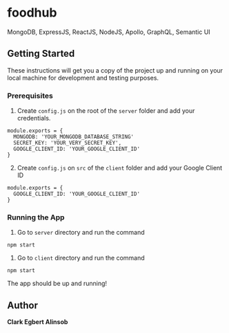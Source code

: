# foodhub

MongoDB, ExpressJS, ReactJS, NodeJS, Apollo, GraphQL, Semantic UI

## Getting Started

These instructions will get you a copy of the project up and running on your local machine for development and testing purposes.

### Prerequisites

1. Create `config.js` on the root of the `server` folder and add your credentials.
```
module.exports = {
  MONGODB: 'YOUR_MONGODB_DATABASE_STRING'
  SECRET_KEY: 'YOUR_VERY_SECRET_KEY',
  GOOGLE_CLIENT_ID: 'YOUR_GOOGLE_CLIENT_ID'
}

```

2. Create `config.js` on `src` of the `client` folder and add your Google Client ID
```
module.exports = {
  GOOGLE_CLIENT_ID: 'YOUR_GOOGLE_CLIENT_ID'
}

```

### Running the App

1. Go to `server` directory and run the command

```
npm start
```

1. Go to `client` directory and run the command

```
npm start
```

The app should be up and running!

## Author
**Clark Egbert Alinsob**

